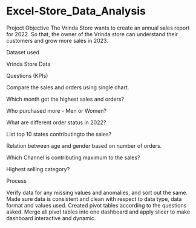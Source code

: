 # Excel-Store_Data_Analysis

Project Objective
The Vrinda Store wants to create an annual sales report for 2022. So that, the owner of the Vrinda store can understand their customers and grow more sales in 2023.

Dataset used


Vrinda Store Data


Questions (KPIs)


Compare the sales and orders using single chart.

Which month got the highest sales and orders?

Who purchased more - Men or Women?

What are different order status in 2022?

List top 10 states contributingto the sales?

Relation between age and gender based on number of orders.


Which Channel is contributing maximum to the sales?

Highest selling category?


Process


Verify data for any missing values and anomalies, and sort out the same.
Made sure data is consistent and clean with respect to data type, data format and values used.
Created pivot tables according to the questions asked.
Merge all pivot tables into one dashboard and apply slicer to make dashboard interactive and dynamic.
